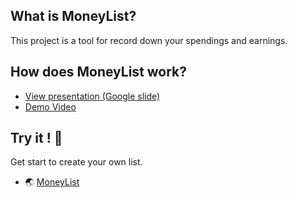 ## What is MoneyList?
This project is a tool for record down your spendings and earnings.

## How does MoneyList work?
- [View presentation (Google slide)](https://docs.google.com/presentation/d/1mzNzTWuPmF3yvVK8qMLGNeBnSurMgJStn9in3FEZYBY/edit?usp=sharing)
- [Demo Video](https://www.youtube.com/watch?v=R9zR3ATPqRY)

## Try it ! :key: 
Get start to create your own list.
- :earth_asia: [MoneyList](https://money-list-github-heroku.herokuapp.com/)